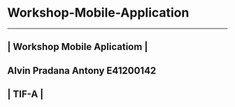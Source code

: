 # Workshop-Mobile-Application
---------------------------------------
|      Workshop Mobile Aplicatiom     |
---------------------------------------
Alvin Pradana Antony	      E41200142
---------------------------------------
|               TIF-A                 |
---------------------------------------
